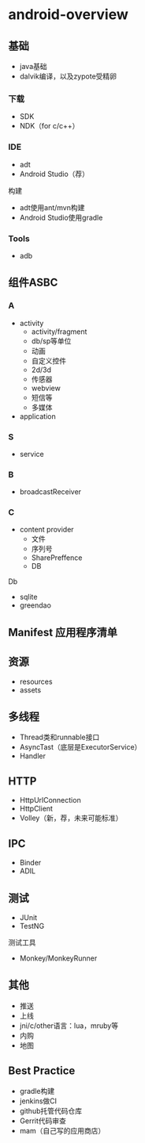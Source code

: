 # android-overview

## 基础

- java基础
- dalvik编译，以及zypote受精卵

### 下载

- SDK
- NDK（for c/c++）

### IDE

- adt
- Android Studio（荐）

构建

- adt使用ant/mvn构建
- Android Studio使用gradle

### Tools

- adb

## 组件ASBC

### A

- activity
	- activity/fragment
	- db/sp等单位
	- 动画
	- 自定义控件
	- 2d/3d
	- 传感器
	- webview
	- 短信等
	- 多媒体
- application

### S

- service

### B

- broadcastReceiver

### C

- content provider
	- 文件
	- 序列号
	- SharePreffence
	- DB
	
	
Db

- sqlite
- greendao



## Manifest 应用程序清单

## 资源

- resources
- assets

## 多线程

- Thread类和runnable接口
- AsyncTast（底层是ExecutorService）
- Handler

## HTTP

- HttpUrlConnection
- HttpClient
- Volley（新，荐，未来可能标准）

## IPC

- Binder
- ADIL

## 测试

- JUnit
- TestNG

测试工具

- Monkey/MonkeyRunner

## 其他

- 推送
- 上线
- jni/c/other语言：lua，mruby等
- 内购
- 地图


## Best Practice

- gradle构建
- jenkins做CI
- github托管代码仓库
- Gerrit代码审查
- mam（自己写的应用商店）

